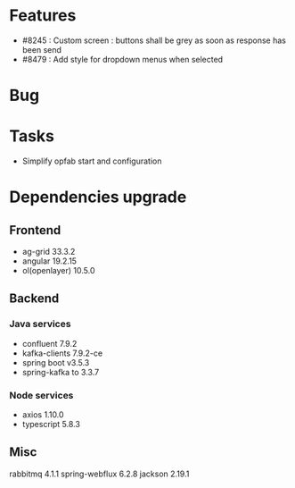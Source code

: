
# Features

- #8245 : Custom screen : buttons shall be grey as soon as response has been send
- #8479 :  Add style for dropdown menus when selected

# Bug


# Tasks

- Simplify opfab start and configuration
  
# Dependencies upgrade

## Frontend

- ag-grid 33.3.2
- angular 19.2.15 
- ol(openlayer) 10.5.0
  
## Backend 


### Java services 

- confluent 7.9.2
- kafka-clients 7.9.2-ce
- spring boot v3.5.3
- spring-kafka to 3.3.7

### Node services
 - axios 1.10.0
 - typescript 5.8.3

## Misc

rabbitmq 4.1.1
spring-webflux 6.2.8
jackson 2.19.1





